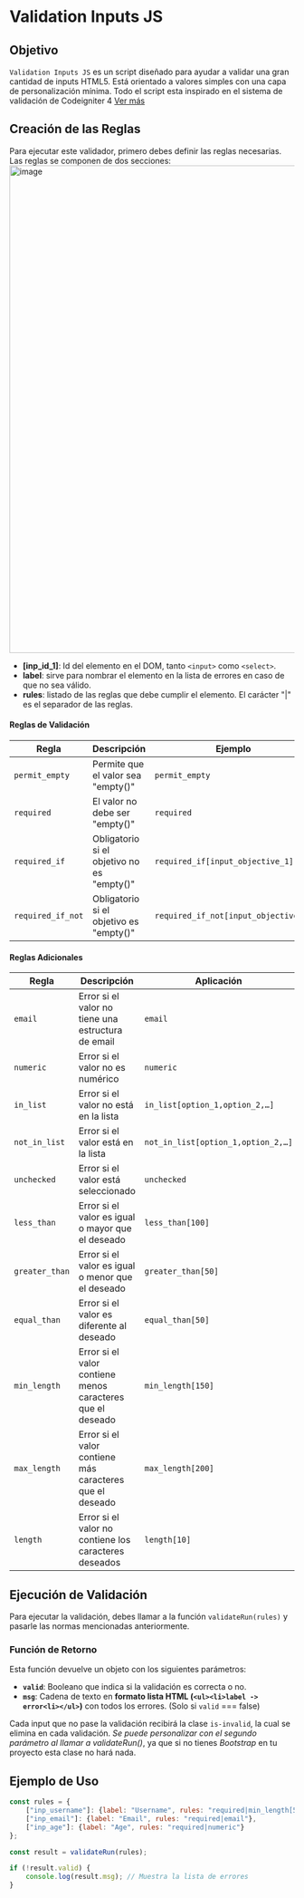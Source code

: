 # Validation Inputs JS
## Objetivo

`Validation Inputs JS` es un script diseñado para ayudar a validar una gran cantidad de inputs HTML5. Está orientado a valores simples con una capa de personalización mínima. Todo el script esta inspirado en el sistema de validación de Codeigniter 4 [Ver más](https://codeigniter4.github.io/CodeIgniter4/libraries/validation.html) 

## Creación de las Reglas

Para ejecutar este validador, primero debes definir las reglas necesarias. Las reglas se componen de dos secciones:
<img width="861" alt="image" src="https://github.com/user-attachments/assets/839c208f-49fc-435a-a9a3-c3acaaa17890">

- **[inp_id_1]**: Id del elemento en el DOM, tanto `<input>` como `<select>`.
- **label**: sirve para nombrar el elemento en la lista de errores en caso de que no sea válido.
- **rules**: listado de las reglas que debe cumplir el elemento. El carácter "|" es el separador de las reglas.




#### Reglas de Validación

| Regla             | Descripción                                               | Ejemplo                      |
|-------------------|-----------------------------------------------------------|------------------------------|
| `permit_empty`    | Permite que el valor sea "empty()"                        | `permit_empty`               |
| `required`        | El valor no debe ser "empty()"                             | `required`                   |
| `required_if`     | Obligatorio si el objetivo no es "empty()"                 | `required_if[input_objective_1]` |
| `required_if_not` | Obligatorio si el objetivo es "empty()"                    | `required_if_not[input_objective_1]` |

#### Reglas Adicionales

| Regla          | Descripción                                                | Aplicación                       |
|----------------|------------------------------------------------------------|----------------------------------|
| `email`        | Error si el valor no tiene una estructura de email         | `email`                          |
| `numeric`      | Error si el valor no es numérico                           | `numeric`                        |
| `in_list`      | Error si el valor no está en la lista                      | `in_list[option_1,option_2,…]`   |
| `not_in_list`  | Error si el valor está en la lista                         | `not_in_list[option_1,option_2,…]` |
| `unchecked`    | Error si el valor está seleccionado                | `unchecked`       |
| `less_than`    | Error si el valor es igual o mayor que el deseado          | `less_than[100]`                 |
| `greater_than` | Error si el valor es igual o menor que el deseado          | `greater_than[50]`               |
| `equal_than`   | Error si el valor es diferente al deseado                  | `equal_than[50]`               |
| `min_length`   | Error si el valor contiene menos caracteres que el deseado | `min_length[150]`                |
| `max_length`   | Error si el valor contiene más caracteres que el deseado   | `max_length[200]`                |
| `length`       | Error si el valor no contiene los caracteres deseados | `length[10]`                     |

## Ejecución de Validación

Para ejecutar la validación, debes llamar a la función `validateRun(rules)` y pasarle las normas mencionadas anteriormente.

### Función de Retorno

Esta función devuelve un objeto con los siguientes parámetros:

- **`valid`**: Booleano que indica si la validación es correcta o no.
- **`msg`**: Cadena de texto en **formato lista HTML (`<ul><li>label -> error<li></ul>`)** con todos los errores. (Solo si `valid` === false) 

Cada input que no pase la validación recibirá la clase `is-invalid`, la cual se elimina en cada validación. 
*Se puede personalizar con el segundo parámetro al llamar a validateRun()*, ya que si no tienes *Bootstrap* en tu proyecto esta clase no hará nada.

## Ejemplo de Uso

```javascript
const rules = {
    ["inp_username"]: {label: "Username", rules: "required|min_length[5]"},
    ["inp_email"]: {label: "Email", rules: "required|email"},
    ["inp_age"]: {label: "Age", rules: "required|numeric"}
};

const result = validateRun(rules);

if (!result.valid) {
    console.log(result.msg); // Muestra la lista de errores
}
